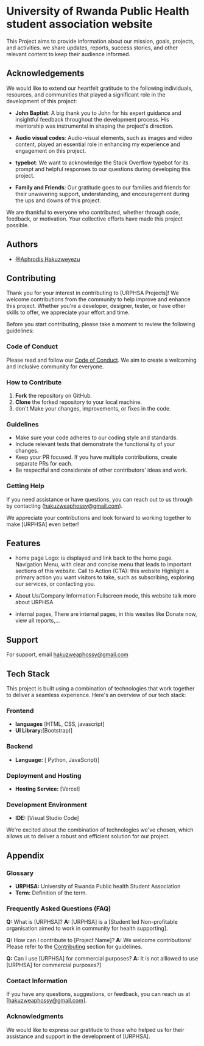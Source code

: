
# University of Rwanda Public Health student association website

This Project aims  to provide information about our mission, goals, projects, and activities. we
 share updates, reports, success stories, and other relevant content to keep their audience informed.


## Acknowledgements

We would like to extend our heartfelt gratitude to the following individuals, resources, and communities that played a significant role in the development of this project:

- **John Baptist**: A big thank you to John for his expert guidance and insightful feedback throughout the development process. His mentorship was instrumental in shaping the project's direction.

- **Audio visual codes**: Audio-visual elements, such as images and video content, played an essential role in enhancing my experience and engagement on this project.

- **typebot**: We want to acknowledge the Stack Overflow typebot for its prompt and helpful responses to our questions during developing this project.

- **Family and Friends**: Our gratitude goes to our families and friends for their unwavering support, understanding, and encouragement during the ups and downs of this project.

We are thankful to everyone who contributed, whether through code, feedback, or motivation. Your collective efforts have made this project possible.


## Authors

- [@Aphrodis Hakuzweyezu](https://www.github.com/HAphrodis)


## Contributing

Thank you for your interest in contributing to [URPHSA Projects]! We welcome contributions from the community to help improve and enhance this project. Whether you're a developer, designer, tester, or have other skills to offer, we appreciate your effort and time.

Before you start contributing, please take a moment to review the following guidelines:

### Code of Conduct

Please read and follow our [Code of Conduct](CODE_OF_CONDUCT.md). We aim to create a welcoming and inclusive community for everyone.

### How to Contribute

1. **Fork** the repository on GitHub.
2. **Clone** the forked repository to your local machine.
3. don't Make your changes, improvements, or fixes in the code.


### Guidelines

- Make sure your code adheres to our coding style and standards.
- Include relevant tests that demonstrate the functionality of your changes.
- Keep your PR focused. If you have multiple contributions, create separate PRs for each.
- Be respectful and considerate of other contributors' ideas and work.


### Getting Help

If you need assistance or have questions, you can reach out to us through  by contacting (hakuzweaphossy@gmail.com).

We appreciate your contributions and look forward to working together to make [URPHSA] even better!


## Features

- home page
Logo: is displayed and link back to the home page.
Navigation Menu, with clear and concise menu that leads to important sections of this website.
Call to Action (CTA): this website Highlight a primary action you want visitors to take, such as subscribing, exploring our services, or contacting you.

- About Us/Company Information:Fullscreen mode, this website talk more about URPHSA

- internal pages, There are internal pages, in this wesites like Donate now, view all reports,...



## Support

For support, email hakuzweaphossy@gmail.com 
## Tech Stack

This project is built using a combination of technologies that work together to deliver a seamless experience. Here's an overview of our tech stack:

### Frontend
- **languages** [HTML, CSS, javascript]
- **UI Library:**[Bootstrap)]

### Backend

- **Language:** [ Python, JavaScript)]

### Deployment and Hosting
- **Hosting Service:** [Vercel]


### Development Environment

- **IDE:** [Visual Studio Code]

We're excited about the combination of technologies we've chosen, which allows us to deliver a robust and efficient solution for our project.




## Appendix

### Glossary

- **URPHSA:** University of Rwanda Public health Student Association
- **Term:** Definition of the term.

### Frequently Asked Questions (FAQ)

**Q:** What is [URPHSA]?
**A:** [URPHSA] is a [Student led Non-profitable organisation aimed to work in community for health supporting].

**Q:** How can I contribute to [Project Name]?
**A:** We welcome contributions! Please refer to the [Contributing](#contributing) section for guidelines.

**Q:** Can I use [URPHSA] for commercial purposes?
**A:** It is not alllowed to use [URPHSA] for commercial purposes?]


### Contact Information

If you have any questions, suggestions, or feedback, you can reach us at [hakuzweaphossy@gmail.com].

### Acknowledgments

We would like to express our gratitude to those who helped us for their assistance and support in the development of [URPHSA].
